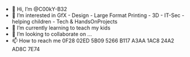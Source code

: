 - 👋 Hi, I’m @C00kY-B32
- 👀 I’m interested in GfX - Design - Large Format Printing - 3D - IT-Sec - helping children - Tech & HandsOnProjects
- 🌱 I’m currently learning to teach my kids
- 💞️ I’m looking to collaborate on ...
- 📫 How to reach me 0F28 02ED 5B09 5266 B117 A3AA 1AC8 24A2 AD8C 7E74

<!---
C00kY-B32/C00kY-B32 is a ✨ special ✨ repository because its `README.md` (this file) appears on your GitHub profile.
You can click the Preview link to take a look at your changes.
--->
